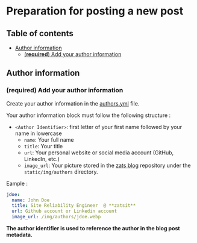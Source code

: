 # Preparation for posting a new post

## Table of contents

* [Author information](#author-information)
  * [(**required**) Add your author information](#required-add-your-author-information)

## Author information

### (required) Add your author information

Create your author information in the [authors.yml](authors/authors.yml) file.

Your author information block must follow the following structure :

* `<Author Identifier>`: first letter of your first name followed by your name in lowercase
  * `name`: Your full name
  * `title`: Your title
  * `url`: Your personal website or social media account (GitHub, LinkedIn, etc.)
  * `image_url`: Your picture stored in the [zats blog](https://github.com/zatsit-oss/zats-blog) repository under the `static/img/authors` directory.

Eample :

```yml
jdoe:
  name: John Doe
  title: Site Reliability Engineer  @ **zatsit**
  url: Github account or Linkedin account
  image_url: /img/authors/jdoe.webp
```

**The author identifier is used to reference the author in the blog post metadata.**
